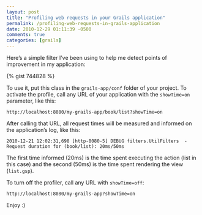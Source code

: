 ```yaml
---
layout: post
title: "Profiling web requests in your Grails application"
permalink: /profiling-web-requests-in-grails-application
date: 2010-12-29 01:11:39 -0500
comments: true
categories: [grails]
---
```


Here’s a simple filter I’ve been using to help me detect points of improvement in my application:

{% gist 744828 %}

To use it, put this class in the `grails-app/conf` folder of your project. To activate the profile, call any URL 
of your application with the `showTime=on` parameter, like this:
<!-- more -->

```
http://localhost:8080/my-grails-app/book/list?showTime=on
```

After calling that URL, all request times will be measured and informed on the application’s log, like this:

```
2010-12-21 12:02:31,698 [http-8080-5] DEBUG filters.UtilFilters  - Request duration for (book/list): 20ms/50ms
```

The first time informed (20ms) is the time spent executing the action (list in this case) and the second (50ms) is 
the time spent rendering the view (`list.gsp`).

To turn off the profiler, call any URL with `showTime=off`:

```
http://localhost:8080/my-grails-app?showTime=on
```

Enjoy :)